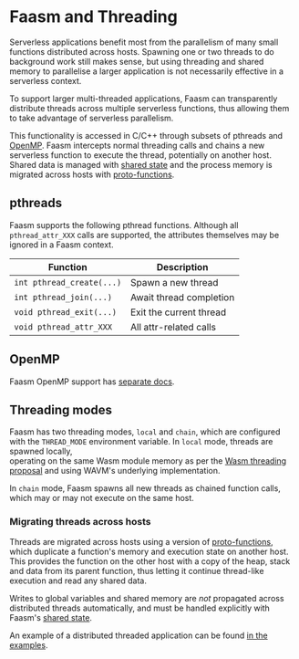# Faasm and Threading

Serverless applications benefit most from the parallelism of many small functions
distributed across hosts. Spawning one or two threads to do background work still 
makes sense, but using threading and shared memory to parallelise a larger application 
is not necessarily effective in a serverless context.

To support larger multi-threaded applications, Faasm can transparently distribute 
threads across multiple serverless functions, thus allowing them to take advantage 
of serverless parallelism. 

This functionality is accessed in C/C++ through subsets of pthreads and [OpenMP](openmp.md). 
Faasm intercepts normal threading calls and chains a new serverless function to execute
the thread, potentially on another host. Shared data is managed with 
[shared state](state.md) and the process memory is migrated across hosts with
[proto-functions](proto_functions.md).

## pthreads
 
Faasm supports the following pthread functions. Although all `pthread_attr_XXX` calls
are supported, the attributes themselves may be ignored in a Faasm context.
 
| Function | Description  |
|---|---|
| `int pthread_create(...)` | Spawn a new thread | 
| `int pthread_join(...)` | Await thread completion |
| `void pthread_exit(...)` | Exit the current thread |
| `void pthread_attr_XXX` | All attr-related calls |

## OpenMP

Faasm OpenMP support has [separate docs](openmp.md).

## Threading modes

Faasm has two threading modes, `local` and `chain`, which are configured with the 
`THREAD_MODE` environment variable. In `local` mode, threads are spawned locally,  
operating on the same Wasm module memory as per the 
[Wasm threading proposal](https://github.com/WebAssembly/threads) and using 
WAVM's underlying implementation.

In `chain` mode, Faasm spawns all new threads as chained function calls, which 
may or may not execute on the same host.

### Migrating threads across hosts

Threads are migrated across hosts using a version of [proto-functions](proto_functions.md), 
which duplicate a function's memory and execution state on another host. This provides
the function on the other host with a copy of the heap, stack and data from its parent 
function, thus letting it continue thread-like execution and read any shared data. 

Writes to global variables and shared memory are _not_ propagated across distributed 
threads automatically, and must be handled explicitly with Faasm's [shared state](state.md).

An example of a distributed threaded application can be found [in the examples](../func/demo/threads_dist.cpp).
